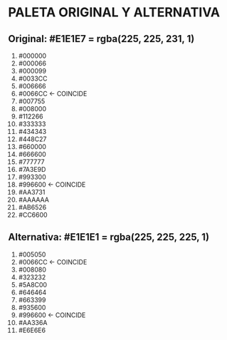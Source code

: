 # PALETA ORIGINAL Y ALTERNATIVA

## Original: #E1E1E7 = rgba(225, 225, 231, 1)

01) #000000
02) #000066
03) #000099
04) #0033CC
05) #006666
06) #0066CC <- COINCIDE
07) #007755
08) #008000
09) #112266
10) #333333
11) #434343
12) #448C27
13) #660000
14) #666600
15) #777777
16) #7A3E9D
17) #993300
18) #996600 <- COINCIDE
19) #AA3731
20) #AAAAAA
21) #AB6526
22) #CC6600

## Alternativa: #E1E1E1 = rgba(225, 225, 225, 1)

01) #005050
02) #0066CC <- COINCIDE
03) #008080
04) #323232
05) #5A8C00
06) #646464
07) #663399
08) #935600
09) #996600 <- COINCIDE
10) #AA336A
11) #E6E6E6
